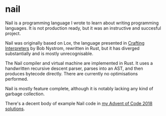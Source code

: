 # nail

Nail is a programming language I wrote to learn about writing programming languages. It is not production ready, but it was an instructive and succesful project.

Nail was originally based on Lox, the language presented in [Crafting Interpreters](http://craftinginterpreters.com/) by Bob Nystrom, rewritten in Rust, but it has diverged substantially and is mostly unrecognisable.

The Nail compiler and virtual machine are implemented in Rust. It uses a handwritten recursive descent parser, parses into an AST, and then produces bytecode directly. There are currently no optimisations performed.

Nail is mostly feature complete, although it is notably lacking any kind of garbage collection.

There's a decent body of example Nail code in [my Advent of Code 2018 solutions](https://github.com/m-r-hunt/aoc2018).
